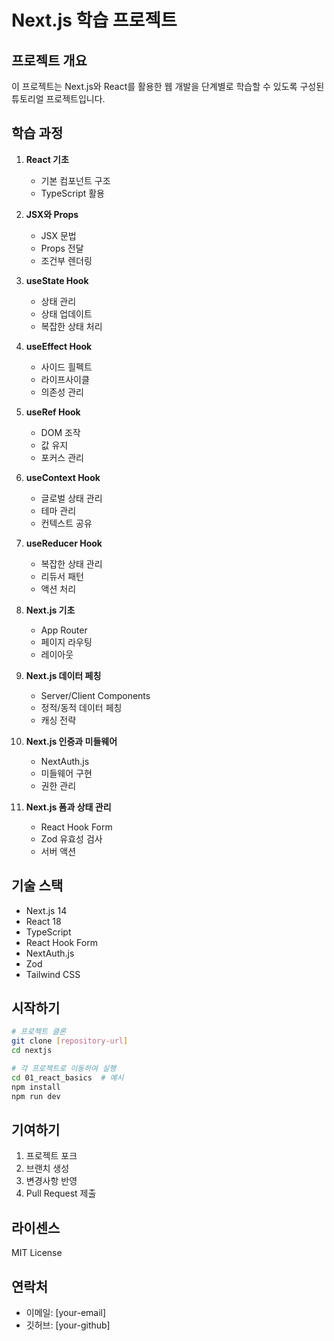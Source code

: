 # Next.js 학습 프로젝트

## 프로젝트 개요

이 프로젝트는 Next.js와 React를 활용한 웹 개발을 단계별로 학습할 수 있도록 구성된 튜토리얼 프로젝트입니다.

## 학습 과정

1. **React 기초**

   - 기본 컴포넌트 구조
   - TypeScript 활용

2. **JSX와 Props**

   - JSX 문법
   - Props 전달
   - 조건부 렌더링

3. **useState Hook**

   - 상태 관리
   - 상태 업데이트
   - 복잡한 상태 처리

4. **useEffect Hook**

   - 사이드 흴펙트
   - 라이프사이클
   - 의존성 관리

5. **useRef Hook**

   - DOM 조작
   - 값 유지
   - 포커스 관리

6. **useContext Hook**

   - 글로벌 상태 관리
   - 테마 관리
   - 컨텍스트 공유

7. **useReducer Hook**

   - 복잡한 상태 관리
   - 리듀서 패턴
   - 액션 처리

8. **Next.js 기초**

   - App Router
   - 페이지 라우팅
   - 레이아웃

9. **Next.js 데이터 페칭**

   - Server/Client Components
   - 정적/동적 데이터 페칭
   - 캐싱 전략

10. **Next.js 인증과 미들웨어**

    - NextAuth.js
    - 미들웨어 구현
    - 권한 관리

11. **Next.js 폼과 상태 관리**
    - React Hook Form
    - Zod 유효성 검사
    - 서버 액션

## 기술 스택

- Next.js 14
- React 18
- TypeScript
- React Hook Form
- NextAuth.js
- Zod
- Tailwind CSS

## 시작하기

```bash
# 프로젝트 클론
git clone [repository-url]
cd nextjs

# 각 프로젝트로 이동하여 실행
cd 01_react_basics  # 예시
npm install
npm run dev
```

## 기여하기

1. 프로젝트 포크
2. 브랜치 생성
3. 변경사항 반영
4. Pull Request 제출

## 라이센스

MIT License

## 연락처

- 이메일: [your-email]
- 깃허브: [your-github]
